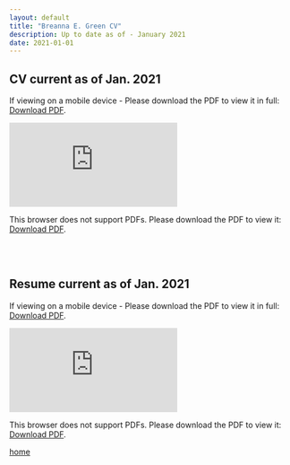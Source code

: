 ```yaml
---
layout: default
title: "Breanna E. Green CV"
description: Up to date as of - January 2021
date: 2021-01-01
---
```


## CV current as of Jan. 2021



<p>If viewing on a mobile device - Please download the PDF to view it in full: <a href="https://bregreen.github.io/assets/pdfs/CV_BEGreen_2021.pdf">Download PDF</a>.</p>


<object data="https://bregreen.github.io/assets/pdfs/CV_BEGreen_2021.pdf" type="application/pdf" width="100%" height="875px">
    <embed src="https://bregreen.github.io/assets/pdfs/CV_BEGreen_2021.pdf" type="application/pdf">
        <p>This browser does not support PDFs. Please download the PDF to view it: <a href="https://bregreen.github.io/assets/pdfs/CV_BEGreen_2021.pdf">Download PDF</a>.</p>
    </embed>
</object>

<br>
<br>

## Resume current as of Jan. 2021


<p>If viewing on a mobile device - Please download the PDF to view it in full: <a href="https://bregreen.github.io/assets/pdfs/Resume_2021.pdf">Download PDF</a>.</p>


<object data="https://bregreen.github.io/assets/pdfs/Resume_2021.pdf" type="application/pdf" width="100%" height="875px">
    <embed src="https://bregreen.github.io/assets/pdfs/Resume_2021.pdf" type="application/pdf">
        <p>This browser does not support PDFs. Please download the PDF to view it: <a href="https://bregreen.github.io/assets/pdfs/Resume_2021.pdf">Download PDF</a>.</p>
    </embed>
</object>



[home](./)
